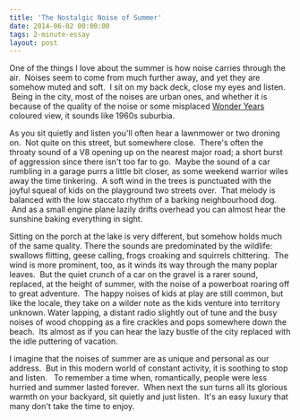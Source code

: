 ```yaml
---
title: 'The Nostalgic Noise of Summer'
date: 2014-06-02 00:00:00 
tags: 2-minute-essay
layout: post
---
```

One of the things I love about the summer is how noise carries through the air. &nbsp;Noises seem to come from much further away, and yet they are somehow muted and soft. &nbsp;I sit on my back deck, close my eyes and listen. &nbsp;Being in the city, most of the noises are urban ones, and whether it is because of the quality of the noise or some misplaced [Wonder Years](http://www.imdb.com/title/tt0094582/) coloured view, it sounds like 1960s suburbia.

<a name="more"></a>As you sit quietly and listen you'll often hear a lawnmower or two droning on. &nbsp;Not quite on this street, but somewhere close. &nbsp;There's often the throaty sound of a V8 opening up on the nearest major road; a short burst of aggression since there isn't too far to go. &nbsp;Maybe the sound of a car rumbling in a garage purrs a little bit closer, as some weekend warrior wiles away the time tinkering. &nbsp;A soft wind in the trees is punctuated with the joyful squeal of kids on the playground two streets over. &nbsp;That melody is balanced with the low staccato rhythm of a barking neighbourhood dog. &nbsp;And as a small engine plane lazily drifts overhead you can almost hear the sunshine baking everything in sight.

Sitting on the porch at the lake is very different, but somehow holds much of the same quality. There the sounds are predominated by the wildlife: swallows flitting, geese calling, frogs croaking and squirrels chittering. &nbsp;The wind is more prominent, too, as it winds its way through the many poplar leaves. &nbsp;But the quiet crunch of a car on the gravel is a rarer sound, replaced, at the height of summer, with the noise of a powerboat roaring off to great adventure. &nbsp;The happy noises of kids at play are still common, but like the locale, they take on a wilder note as the kids venture into territory unknown. Water lapping, a distant radio slightly out of tune and the busy noises of wood chopping as a fire crackles and pops somewhere down the beach. &nbsp;Its almost as if you can hear the lazy bustle of the city replaced with the idle puttering of vacation.

I imagine that the noises of summer are as unique and personal as our address. &nbsp;But in this modern world of constant activity, it is soothing to stop and listen. &nbsp; To remember a time when, romantically, people were less hurried and summer lasted forever. &nbsp;When next the sun turns all its glorious warmth on your backyard, sit quietly and just listen. &nbsp;It's an easy luxury that many don't take the time to enjoy.
